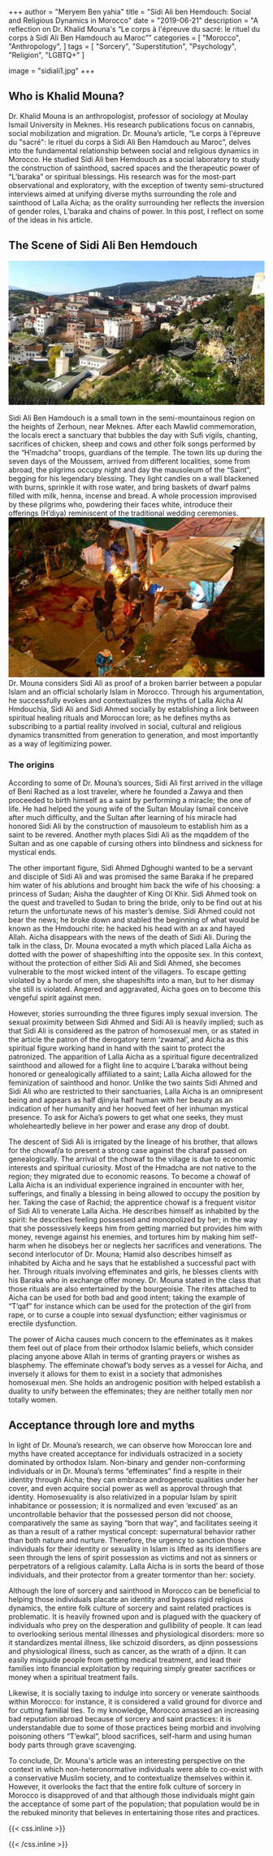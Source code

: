 +++
author = "Meryem Ben yahia"
title = "Sidi Ali ben Hemdouch: Social and Religious Dynamics in Morocco"
date = "2019-06-21"
description = "A reflection on Dr. Khalid Mouna's “Le corps à l'épreuve du sacré: le rituel du corps à Sidi Ali Ben Hamdouch au Maroc”"
categories = [
    "Morocco",  "Anthropology", 
]
tags = [
    "Sorcery",
    "Superstitution",
    "Psychology",
    "Religion",
    "LGBTQ+"
]

image = "sidiali1.jpg"
+++

## Who is Khalid Mouna?

Dr. Khalid Mouna is an anthropologist, professor of sociology at Moulay Ismail University in Meknes. His research publications focus on cannabis, social mobilization and migration. Dr. Mouna’s article, “Le corps à l'épreuve du "sacré": le rituel du corps à Sidi Ali Ben Hamdouch au Maroc”, delves into the fundamental relationship between social and religious dynamics in Morocco. He studied Sidi Ali ben Hemdouch as a social laboratory to study the construction of sainthood, sacred spaces and the therapeutic power of “L’baraka” or spiritual blessings. His research was for the most-part observational and exploratory, with the exception of twenty semi-structured interviews aimed at unifying diverse myths surrounding the role and sainthood of Lalla Aicha; as the orality surrounding her reflects the inversion of gender roles, L’baraka and chains of power. In this post, I reflect on some of the ideas in his article.



## The Scene of Sidi Ali Ben Hemdouch

![Sidi Ali Ben Hmdouch](sidiali3.jpg) 

Sidi Ali Ben Hamdouch is a small town in the semi-mountainous region on the heights of Zerhoun, near Meknes.
After each Mawlid commemoration, the locals erect a sanctuary that bubbles the day with Sufi vigils, chanting, sacrifices of chicken, sheep and cows and other folk songs performed by the “H’madcha” troops, guardians of the temple. The town lits up during the seven days of the Moussem, arrived from different localities, some from abroad, the pilgrims occupy night and day the mausoleum of the “Saint”, begging for his legendary blessing. 
They light candles on a wall blackened with burns, sprinkle it with rose water, and bring baskets of dwarf palms filled with milk, henna, incense and bread. A whole procession improvised by these pilgrims who, powdering their faces white, introduce their offerings (H’diya) reminiscent of the traditional wedding ceremonies.
![Sacrifice of sheep during the Sidi Ali festival, January 21, 2014 in Sidi Ali, near Meknes, Morocco [Fedel Senna / AFP]](sidiali.png)
Dr. Mouna considers Sidi Ali as proof of a broken barrier between a popular Islam and an official scholarly Islam in Morocco. Through his argumentation, he successfully evokes and contextualizes the myths of Lalla Aicha Al Hmdouchia, Sidi Ali and Sidi Ahmed socially by establishing a link between spiritual healing rituals and Moroccan lore; as he defines myths as subscribing to a partial reality involved in social, cultural and religious dynamics transmitted from generation to generation, and most importantly as a way of legitimizing power. 

### The origins

According to some of Dr. Mouna’s sources, Sidi Ali first arrived in the village of Beni Rached as a lost traveler, where he founded a Zawya and then proceeded to birth himself as a saint by performing a miracle; the one of life. He had helped the young wife of the Sultan Moulay Ismail conceive after much difficulty, and the Sultan after learning of his miracle had honored Sidi Ali by the construction of mausoleum to establish him as a saint to be revered. Another myth places Sidi Ali as the mqaddem of the Sultan and as one capable of cursing others into blindness and sickness for mystical ends. 

The other important figure, Sidi Ahmed Dghoughi wanted to be a servant and disciple of Sidi Ali and was promised the same Baraka if he prepared him water of his ablutions and brought him back the wife of his choosing: a princess of Sudan; Aisha the daughter of King Ol Khir. Sidi Ahmed took on the quest and travelled to Sudan to bring the bride, only to be find out at his return the unfortunate news of his master’s demise. Sidi Ahmed could not bear the news; he broke down and stabled the beginning of what would be known as the Hmdouchi rite: he hacked his head with an ax and hayed Allah. Aicha disappears with the news of the death of Sidi Ali. 
During the talk in the class, Dr. Mouna evocated a myth which placed Lalla Aicha as dotted with the power of shapeshifting into the opposite sex. In this context, without the protection of either Sidi Ali and Sidi Ahmed, she becomes vulnerable to the most wicked intent of the villagers. To escape getting violated by a horde of men, she shapeshifts into a man, but to her dismay she still is violated. 
Angered and aggravated, Aicha goes on to become this vengeful spirit against men. 

However, stories surrounding the three figures imply sexual inversion. The sexual proximity between Sidi Ahmed and Sidi Ali is heavily implied; such as that Sidi Ali is considered as the patron of homosexual men, or as stated in the article the patron of the derogatory term ‘zwamal’, and Aicha as this spiritual figure working hand in hand with the saint to protect the patronized. The apparition of Lalla Aicha as a spiritual figure decentralized sainthood and allowed for a flight line to acquire L’baraka without being honored or genealogically affiliated to a saint; Lalla Aicha allowed for the feminization of sainthood and honor. Unlike the two saints Sidi Ahmed and Sidi Ali who are restricted to their sanctuaries, Lalla Aicha is an omnipresent being and appears as half djinyia half human with her beauty as an indication of her humanity and her hooved feet of her inhuman mystical presence. To ask for Aicha’s powers to get what one seeks, they must wholeheartedly believe in her power and erase any drop of doubt.  

The descent of Sidi Ali is irrigated by the lineage of his brother, that allows for the chowaf/a to present a strong case against the charaf passed on genealogically. The arrival of the chowaf to the village is due to economic interests and spiritual curiosity. Most of the Hmadcha are not native to the region; they migrated due to economic reasons. To become a chowaf of Lalla Aicha is an individual experience ingrained in encounter with her, sufferings, and finally a blessing in being allowed to occupy the position by her. Taking the case of Rachid; the apprentice chowaf is a frequent visitor of Sidi Ali to venerate Lalla Aicha. He describes himself as inhabited by the spirit: he describes feeling possessed and monopolized by her; in the way that she possessively keeps him from getting married but provides him with money, revenge against his enemies, and tortures him by making him self-harm when he disobeys her or neglects her sacrifices and venerations. The second interlocutor of Dr. Mouna; Hamid also describes himself as inhabited by Aicha and he says that he established a successful pact with her. Through rituals involving effeminates and girls, he blesses clients with his Baraka who in exchange offer money. Dr. Mouna stated in the class that those rituals are also entertained by the bourgeoisie. The rites attached to Aicha can be used for both bad and good intent; taking the example of “T’qaf” for instance which can be used for the protection of the girl from rape, or to curse a couple into sexual dysfunction; either vaginismus or erectile dysfunction. 

The power of Aicha causes much concern to the effeminates as it makes them feel out of place from their orthodox Islamic beliefs, which consider placing anyone above Allah in terms of granting prayers or wishes as blasphemy. The effeminate chowaf’s body serves as a vessel for Aicha, and inversely it allows for them to exist in a society that admonishes homosexual men. She holds an androgenic position with helped establish a duality to unify between the effeminates; they are neither totally men nor totally women. 

## Acceptance through lore and myths
In light of Dr. Mouna’s research, we can observe how Moroccan lore and myths have created acceptance for individuals ostracized in a society dominated by orthodox Islam. Non-binary and gender non-conforming individuals or in Dr. Mouna’s terms “effeminates” find a respite in their identity through Aicha; they can embrace androgenetic qualities under her cover, and even acquire social power as well as approval through that identity. 
Homosexuality is also relativized in a popular Islam by spirit inhabitance or possession; it is normalized and even ‘excused’ as an uncontrollable behavior that the possessed person did not choose, comparatively the same as saying “born that way”, and facilitates seeing it as than a result of a rather mystical concept: supernatural behavior rather than both nature and nurture. Therefore, the urgency to sanction those individuals for their identity or sexuality in Islam is lifted as its identifiers are seen through the lens of spirit possession as victims and not as sinners or perpetrators of a religious calamity. Lalla Aicha is in sorts the beard of those individuals, and their protector from a greater tormentor than her: society. 

Although the lore of sorcery and sainthood in Morocco can be beneficial to helping those individuals placate an identity and bypass rigid religious dynamics, the entire folk culture of sorcery and saint related practices is problematic. It is heavily frowned upon and is plagued with the quackery of individuals who prey on the desperation and gullibility of people. It can lead to overlooking serious mental illnesses and physiological disorders: more so it standardizes mental illness, like schizoid disorders, as djinn possessions and physiological illness, such as cancer, as the wrath of a djinn. It can easily misguide people from getting medical treatment, and lead their families into financial exploitation by requiring simply greater sacrifices or money when a spiritual treatment fails. 

Likewise, it is socially taxing to indulge into sorcery or venerate sainthoods within Morocco: for instance, it is considered a valid ground for divorce and for cutting familial ties. To my knowledge, Morocco amassed an increasing bad reputation abroad because of sorcery and saint practices: it is understandable due to some of those practices being morbid and involving poisoning others “T’ewkal”, blood sacrifices, self-harm and using human body parts through grave scavenging. 

To conclude, Dr. Mouna's article was an interesting perspective on the context in which non-heteronormative individuals were able to co-exist with a conservative Muslim society, and to contextualize themselves within it. However, it overlooks the fact that the entire folk culture of sorcery in Morocco is disapproved of and that although those individuals might gain the acceptance of some part of the population; that population would be in the rebuked minority that believes in entertaining those rites and practices.

{{< css.inline >}}
<style>
.canon { background: white; width: 80%; height: auto; }
</style>
{{< /css.inline >}}

